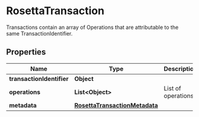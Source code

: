 

# RosettaTransaction

Transactions contain an array of Operations that are attributable to the same TransactionIdentifier.

## Properties

Name | Type | Description | Notes
------------ | ------------- | ------------- | -------------
**transactionIdentifier** | **Object** |  | 
**operations** | **List&lt;Object&gt;** | List of operations | 
**metadata** | [**RosettaTransactionMetadata**](RosettaTransactionMetadata.md) |  |  [optional]




